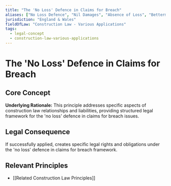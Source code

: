 ```yaml
---
title: "The 'No Loss' Defence in Claims for Breach"
aliases: ["No Loss Defence", "Nil Damages", "Absence of Loss", "Betterment Defence"]
jurisdiction: "England & Wales"
fieldOfLaw: "Construction Law - Various Applications"
tags:
  - legal-concept
  - construction-law-various-applications
---
```


# The 'No Loss' Defence in Claims for Breach

## Core Concept

**Underlying Rationale:** This principle addresses specific aspects of construction law relationships and liabilities, providing structured legal framework for the 'no loss' defence in claims for breach issues.

## Legal Consequence

If successfully applied, creates specific legal rights and obligations under the 'no loss' defence in claims for breach framework.

## Relevant Principles

* [[Related Construction Law Principles]]

